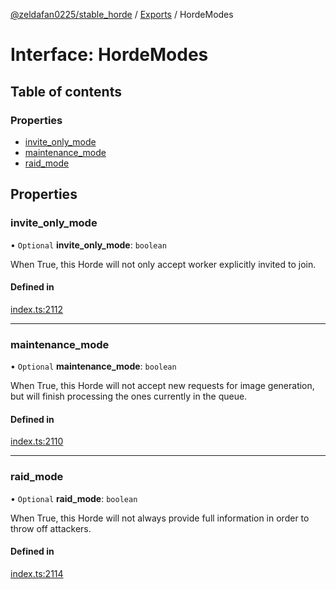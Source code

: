 [@zeldafan0225/stable_horde](../README.md) / [Exports](../modules.md) / HordeModes

# Interface: HordeModes

## Table of contents

### Properties

- [invite\_only\_mode](HordeModes.md#invite_only_mode)
- [maintenance\_mode](HordeModes.md#maintenance_mode)
- [raid\_mode](HordeModes.md#raid_mode)

## Properties

### invite\_only\_mode

• `Optional` **invite\_only\_mode**: `boolean`

When True, this Horde will not only accept worker explicitly invited to join.

#### Defined in

[index.ts:2112](https://github.com/ZeldaFan0225/stable_horde/blob/da4b9dc/index.ts#L2112)

___

### maintenance\_mode

• `Optional` **maintenance\_mode**: `boolean`

When True, this Horde will not accept new requests for image generation, but will finish processing the ones currently in the queue.

#### Defined in

[index.ts:2110](https://github.com/ZeldaFan0225/stable_horde/blob/da4b9dc/index.ts#L2110)

___

### raid\_mode

• `Optional` **raid\_mode**: `boolean`

When True, this Horde will not always provide full information in order to throw off attackers.

#### Defined in

[index.ts:2114](https://github.com/ZeldaFan0225/stable_horde/blob/da4b9dc/index.ts#L2114)
